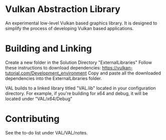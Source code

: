 # Vulkan Abstraction Library
An experimental low-level Vulkan based graphics library.
It is designed to simplify the process of developing Vulkan based applications.

# Building and Linking
Create a new folder in the Solution Directory "ExternalLibraries"
Follow these instructions to download dependencies: https://vulkan-tutorial.com/Development_environment
Copy and paste all the downloaded dependencies into the ExternalLibraries folder.

VAL builds to a linked library titled "VAL.lib" located in your configuration directory.
For example, if you're building for x64 and debug, it will be located under "VAL/x64/Debug"

# Contributing
See the to-do list under VAL/VAL/notes.
